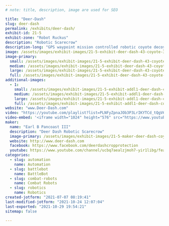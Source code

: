 ```yaml
---
# note: title, description, image are used for SEO

title: "Deer-Dash"
slug: deer-dash
permalink: /exhibits/deer-dash/
exhibit-id: 21-5
exhibit-zone: "Robot Ruckus"
description: "Robotic Scarecrow"
description-long: "GPS waypoint mission controlled robotic coyote decoy for keeping deer out of an area. "
image: /assets/images/exhibit-images/21-5-exhibit-deer-dash-43-coyote-3863-large.jpg
image-primary: 
  small: /assets/images/exhibit-images/21-5-exhibit-deer-dash-43-coyote-3863-small.jpg
  medium: /assets/images/exhibit-images/21-5-exhibit-deer-dash-43-coyote-3863-medium.jpg
  large: /assets/images/exhibit-images/21-5-exhibit-deer-dash-43-coyote-3863-large.jpg
  full: /assets/images/exhibit-images/21-5-exhibit-deer-dash-43-coyote-3863-full.jpg
additional-images: 
  - 1:
    small: /assets/images/exhibit-images/21-5-exhibit-addl1-deer-dash-coy-small.jpg
    medium: /assets/images/exhibit-images/21-5-exhibit-addl1-deer-dash-coy-medium.jpg
    large: /assets/images/exhibit-images/21-5-exhibit-addl1-deer-dash-coy-large.jpg
    full: /assets/images/exhibit-images/21-5-exhibit-addl1-deer-dash-coy-full.jpg
website: "www.Deer-Dash.com"
video: "https://youtube.com/playlist?list=PLNFyZpnaJOb3P3LrIKYTCd_tQgV6N8vfz"
video-embed: '<iframe width="1024" height="576" src="https://www.youtube.com/embed/videoseries?list=PLNFyZpnaJOb3P3LrIKYTCd_tQgV6N8vfz" frameborder="0" allow="accelerometer; autoplay; clipboard-write; encrypted-media; gyroscope; picture-in-picture" allowfullscreen></iframe>'
maker: 
  name: "Earl B Pancoast III"
  description: "Deer Dash Robotic Scarecrow"
  image-primary: /assets/images/exhibit-images/21-5-maker-deer-dash-coyote-medium.jpg
  website: http://www.deer-dash.com
  facebook: https://www.facebook.com/deerdashcropprotection
  youtube: https://www.youtube.com/channel/ucbq7aealzjmoh7-yir1libg/featured
categories: 
  - slug: automation
    name: Automation
  - slug: battlebot
    name: BattleBot
  - slug: combat-robots
    name: Combat Robots
  - slug: robotics
    name: Robotics
created-jotform: "2021-07-07 08:19:41"
last-modified-jotform: "2021-10-24 12:07:04"
last-exported: "2021-10-29 19:54:21"
sitemap: false

---
```


